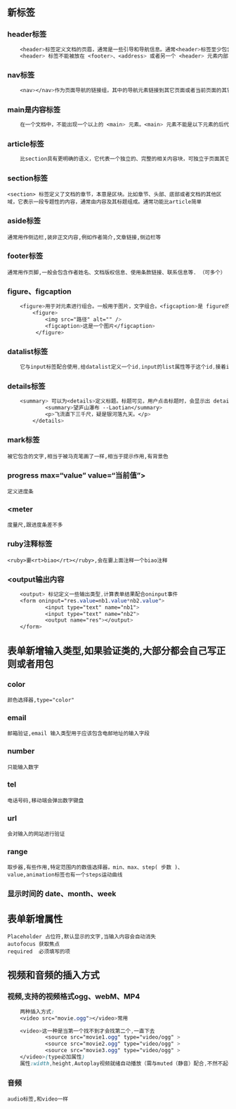## 新标签
### header标签
```css
    <header>标签定义文档的页眉，通常是一些引导和导航信息。通常<header>标签至少包含（但不局限于）一个标题标记（<h1>-<h6>），还可以包括<hgroup>标签，还可以包括表格内容、标识、搜索表单、<nav>导航等。
    <header> 标签不能被放在 <footer>、<address> 或者另一个 <header> 元素内部，但它不局限于写在网页头部，也可以写在网页内容里面。
```
### nav标签
```css
    <nav></nav>作为页面导航的链接组，其中的导航元素链接到其它页面或者当前页面的其它部分。
```
### main是内容标签
```css
    在一个文档中，不能出现一个以上的 <main> 元素。<main> 元素不能是以下元素的后代：<article>、<aside>、<footer>、<header> 或 <nav>。它用在结构的外层
```
### article标签
```css
    比section具有更明确的语义，它代表一个独立的、完整的相关内容块，可独立于页面其它内容使用。例如一篇完整的论坛帖子，一篇博客文章，一个用户评论等等。一般来说，article会有标题部分（通常包含在header内），有时也会包含footer。article可以嵌套，内层的article对外层的article标签有隶属关系。例如，一篇博客的文章，可以用article显示，然后一些评论可以以article的形式嵌入其中。 通常是功能比较复杂的,有个最简单的判断方法是看这段内容脱离了所在的语境，是否还是完整的、独立的，如果是，则应该用article标签。
```
### section标签
    <section> 标签定义了文档的章节，本意是区块。比如章节、头部、底部或者文档的其他区域，它表示一段专题性的内容，通常由内容及其标题组成。通常功能比article简单
### aside标签
    通常用作侧边栏,装非正文内容,例如作者简介,文章链接,侧边栏等
### footer标签
    通常用作页脚,一般会包含作者姓名、文档版权信息、使用条款链接、联系信息等. （可多个）
### figure、figcaption
```css
    <figure>用于对元素进行组合。一般用于图片，文字组合。<figcaption>是 figure的子元素，用于对figure的内容进行说明
        <figure>
            <img src="路径" alt="" />
            <figcaption>这是一个图片</figcaption>
         </figure> 

```
### datalist标签
```css
    它与input标签配合使用,给datalist定义一个id,input的list属性等于这个id,接着input就有类似于select的下拉框效果,datalist里面要嵌套option标签来设置文字
```
### details标签
```css
    <summary> 可以为<details>定义标题。标题可见，用户点击标题时，会显示出 details中的内容。任何形式的内容都能被放在 <details> 标签里边。<details >
            <summary>望庐山瀑布 --Laotian</summary>
            <p>飞流直下三千尺，疑是银河落九天。</p>
        </details>
```
### mark标签
    被它包含的文字,相当于被马克笔画了一样,相当于提示作用,有背景色
### progress max=“value” value=“当前值”></progress>
    定义进度条
### <meter
    度量尺,跟进度条差不多
### ruby注释标签
    <ruby>嫑<rt>biao</rt></ruby>,会在嫑上面注释一个biao注释
### <output输出内容
```css
    <output> 标记定义一些输出类型,计算表单结果配合oninput事件 
    <form oninput="res.value=nb1.value*nb2.value"> 
            <input type="text" name="nb1">
            <input type="text" name="nb2">
            <output name="res"></output>
    </form>
```

## 表单新增输入类型,如果验证类的,大部分都会自己写正则或者用包
### color
    颜色选择器,type="color"
### email
    邮箱验证,email 输入类型用于应该包含电邮地址的输入字段
### number
    只能输入数字
### tel
    电话号码,移动端会弹出数字键盘
### url
    会对输入的网站进行验证
### range
    取步器,有些作用,特定范围内的数值选择器，min、max、step( 步数 )、value,animation标签也有一个steps运动曲线
### 显示时间的 date、month、week
## 表单新增属性
    Placeholder 占位符,默认显示的文字,当输入内容会自动消失
    autofocus 获取焦点
    required  必须填写的项
## 视频和音频的插入方式
### 视频,支持的视频格式ogg、webM、MP4
```css
    两种插入方式:
    <video src="movie.ogg"></video>常用

    <video>这一种是当第一个找不到才会找第二个,一直下去
			<source src="movie1.ogg" type="video/ogg" >
			<source src="movie2.ogg" type="video/ogg" >
			<source src="movie3.ogg" type="video/ogg" >
	</video>(type必加属性)
    属性:width,height,Autoplay视频就绪自动播放（需与muted（静音）配合,不然不起作用兼容新版谷歌浏览器）,controls向用户显示播放控件,Poster是视频展示的封面,值是路径,Loop是循环播放,
```
### 音频
    audio标签,和video一样